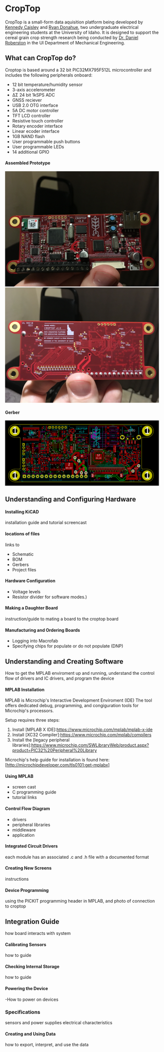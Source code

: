 # CropTop
CropTop is a small-form data aquisition platform being developed by [Kennedy Caisley](https://github.com/kcaisley) and [Ryan Donahue](https://github.com/ryand323), two undergraduate electrical engineering students at the University of Idaho. It is designed to support the cereal grain crop strength research being conducted by [Dr. Daniel Roberston](https://www.uidaho.edu/engr/departments/me/our-people/faculty/daniel-robertson) in the UI Department of Mechanical Engineering.

## What can CropTop do?
Croptop is based around a 32 bit PIC32MX795F512L microcontroller and includes the following peripherals onboard:
* 12 bit temperature/humidity sensor
* 3-axis accelerometer
* ΔΣ 24 bit 1kSPS ADC
* GNSS reciever
* USB 2.0 OTG interface
* 5A DC motor controller
* TFT LCD controller
* Resistive touch controller
* Rotary encoder interface
* Linear ecoder interface
* 1GB NAND flash
* User programmable push buttons
* User programmable LEDs
* 14 additional GPIO

#### Assembled Prototype
![Prototypte Front](docs/images/IMG_7746.JPG?raw=true "Title")
![Prototypte Back](docs/images/IMG_7747.JPG?raw=true "Title")

#### Gerber
![Gerber of board](docs/images/gerb.PNG?raw=true "Title")

## Understanding and Configuring Hardware

#### Installing KiCAD
installation guide and tutorial screencast

#### locations of files
links to
* Schematic
* BOM
* Gerbers
* Project files

#### Hardware Configuration 
* Voltage levels
* Resistor divider for software modes.)

#### Making a Daughter Board
instruction/guide to mating a board to the croptop board

#### Manufacturing and Ordering Boards
* Logging into Macrofab
* Specifying chips for populate or do not populate (DNP)

## Understanding and Creating Software
How to get the MPLAB enviroment up and running, understand the control flow of drivers and IC drivers, and program the device

#### MPLAB Installation
MPLAB is Microchip's Interactive Development Enviroment (IDE) 
The tool offers dedicated debug, programming, and congiguration tools for Microchip's processors.

Setup requires three steps:
1. Install [MPLAB X IDE]:https://www.microchip.com/mplab/mplab-x-ide
2. Install [XC32 Compiler]:https://www.microchip.com/mplab/compilers
3. Install the [legacy peripheral libraries]:https://www.microchip.com/SWLibraryWeb/product.aspx?product=PIC32%20Peripheral%20Library

Microchip's help guide for installation is found here:
[http://microchipdeveloper.com/tls0101:get-mplabx]

#### Using MPLAB 
* screen cast
* C programming guide
* tutorial links

#### Control Flow Diagram 
* drivers
* peripheral libraries
* middleware 
* application

#### Integrated Circuit Drivers
each module has an associated .c and .h file with a documented format

#### Creating New Screens
instructions

#### Device Programming
using the PICKIT programming header in MPLAB, and photo of connection to croptop

## Integration Guide
how board interacts with system

#### Calibrating Sensors
how to guide

#### Checking Internal Storage
how to guide

#### Powering the Device
-How to power on devices

### Specifications
sensors and power supplies electrical characteristics

#### Creating and Using Data
how to export, interpret, and use the data
